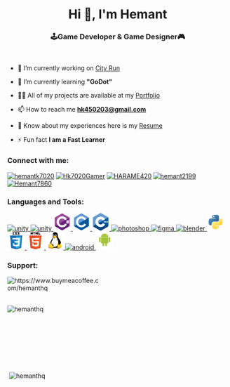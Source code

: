 <h1 align="center">Hi 👋, I'm Hemant</h1>
<h3 align="center">🕹️Game Developer & Game Designer🎮</h3>
<br>


- 🔭 I’m currently working on [City Run](https://github.com/hemantHQ/CR-Unity)

- 🌱 I’m currently learning **"GoDot"**

- 👨‍💻 All of my projects are available at my [Portfolio](https://hemanthq.github.io/)

- 📫 How to reach me **hk450203@gmail.com**

- 📄 Know about my experiences here is my [Resume](www.google.com)

- ⚡ Fun fact **I am a Fast Learner**

<h3 align="left">Connect with me:</h3>
<p align="left">
<a href="https://www.instagram.com/hemantk7020/" target="blank"><img src="https://img.shields.io/badge/Instagram-E4405F?style=for-the-badge&logo=instagram&logoColor=white" alt="hemantk7020" /></a> 
<a href="https://twitter.com/Hk7020Gamer" target="blank"><img src="https://img.shields.io/badge/X-000000?style=for-the-badge&logo=x&logoColor=white" alt="Hk7020Gamer" /></a> 
<a href="https://t.me/HARAME420" target="blank"><img src="https://img.shields.io/badge/Telegram-2CA5E0?style=for-the-badge&logo=telegram&logoColor=white" alt="HARAME420" /></a>
<a href="https://discordapp.com/users/hemant2199" target="blank"><img src="https://img.shields.io/badge/Discord-5865F2?style=for-the-badge&logo=discord&logoColor=white" alt="hemant2199" /></a>
<a href="https://www.reddit.com/user/Hemant7860/" target="blank"><img src="https://img.shields.io/badge/Reddit-FF4500?style=for-the-badge&logo=reddit&logoColor=white" alt="Hemant7860" /></a> 
</p>

<h3 align="left">Languages and Tools:</h3>
<p align="left">
  </a> <a href="https://unity.com/" target="_blank" rel="noreferrer"> <img src="https://www.vectorlogo.zone/logos/unity3d/unity3d-icon.svg" alt="unity" width="40" height="40"/> </a></a> <a href="https://godotengine.org/" target="_blank" rel="noreferrer"> <img src="https://i.ibb.co/s112tkR/1200px-Godot-icon-svg.png" alt="unity" width="40" height="40"/> </a><a href="https://www.w3schools.com/cs/" target="_blank" rel="noreferrer"> <img src="https://raw.githubusercontent.com/devicons/devicon/master/icons/csharp/csharp-original.svg" alt="csharp" width="40" height="40"/> </a><a href="https://www.cprogramming.com/" target="_blank" rel="noreferrer"> <img src="https://raw.githubusercontent.com/devicons/devicon/master/icons/c/c-original.svg" alt="c" width="40" height="40"/> </a><a href="https://www.w3schools.com/cpp/" target="_blank" rel="noreferrer"> <img src="https://raw.githubusercontent.com/devicons/devicon/master/icons/cplusplus/cplusplus-original.svg" alt="cplusplus" width="40" height="40"/> </a><a href="https://www.photoshop.com/en" target="_blank" rel="noreferrer"> <img src="https://i.ibb.co/m89Dq6J/Adobe-Photoshop-CC-icon-svg.png" alt="photoshop" width="40" height="40"/> </a><a href="https://www.figma.com/" target="_blank" rel="noreferrer"> <img src="https://www.vectorlogo.zone/logos/figma/figma-icon.svg" alt="figma" width="40" height="40"/> </a><a href="https://www.blender.org/" target="_blank" rel="noreferrer"> <img src="https://i.ibb.co/8db08kF/Blender-logo-no-text-svg.png" alt="blender" width="40" height="40"/> </a><a href="https://www.python.org" target="_blank" rel="noreferrer"> <img src="https://raw.githubusercontent.com/devicons/devicon/master/icons/python/python-original.svg" alt="python" width="40" height="40"/><a href="https://www.w3schools.com/css/" target="_blank" rel="noreferrer"> <img src="https://raw.githubusercontent.com/devicons/devicon/master/icons/css3/css3-original-wordmark.svg" alt="css3" width="40" height="40"/> </a> <a href="https://www.w3.org/html/" target="_blank" rel="noreferrer"> <img src="https://raw.githubusercontent.com/devicons/devicon/master/icons/html5/html5-original-wordmark.svg" alt="html5" width="40" height="40"/> </a><a href="https://www.linux.org/" target="_blank" rel="noreferrer"> <img src="https://raw.githubusercontent.com/devicons/devicon/master/icons/linux/linux-original.svg" alt="linux" width="40" height="40"/> </a>  <a href="https://office.com" target="_blank" rel="noreferrer"> <img src=https://i.ibb.co/xHJdSh1/pngimg-com-microsoft-PNG13.png" alt="android" width="40" height="40"/> </a><a href="https://developer.android.com" target="_blank" rel="noreferrer"> <img src="https://raw.githubusercontent.com/devicons/devicon/master/icons/android/android-original-wordmark.svg" alt="android" width="40" height="40"/> </a>
</p>

<h3 align="left">Support:</h3>
<p><a href="https://www.buymeacoffee.com/hemanthq"> <img align="left" src="https://cdn.buymeacoffee.com/buttons/v2/default-yellow.png" height="50" width="210" alt="https://www.buymeacoffee.com/hemanthq" /></a></p><br><br><br>

<p><img align="left" src="https://github-readme-stats.vercel.app/api/top-langs?username=hemanthq&show_icons=true&theme=dark&title_color=ca4e4e&text_color=dedede&locale=en&layout=compact" alt="hemanthq" /></p><br><br><br><br><br><br><br><br>

<p>&nbsp;<img align="center" src="https://github-readme-stats.vercel.app/api?username=hemanthq&show_icons=true&theme=tokyonight&title_color=2b72e3&text_color=ffffff&locale=en" alt="hemanthq" /></p>
